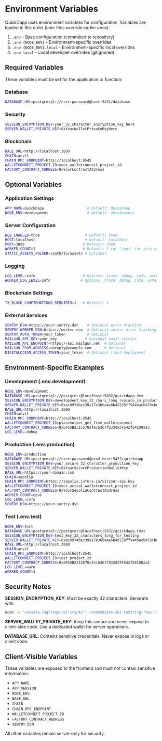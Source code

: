 # Environment Variables

QuickDapp uses environment variables for configuration. Variables are loaded in this order (later files override earlier ones):

1. `.env` - Base configuration (committed to repository)
2. `.env.{NODE_ENV}` - Environment-specific overrides
3. `.env.{NODE_ENV}.local` - Environment-specific local overrides  
4. `.env.local` - Local developer overrides (gitignored)

## Required Variables

These variables must be set for the application to function:

### Database
```bash
DATABASE_URL=postgresql://user:password@host:5432/database
```

### Security
```bash
SESSION_ENCRYPTION_KEY=your_32_character_encryption_key_here
SERVER_WALLET_PRIVATE_KEY=0xYourWalletPrivateKeyHere
```

### Blockchain
```bash
BASE_URL=http://localhost:3000
CHAIN=anvil
CHAIN_RPC_ENDPOINT=http://localhost:8545
WALLETCONNECT_PROJECT_ID=your_walletconnect_project_id
FACTORY_CONTRACT_ADDRESS=0xYourContractAddress
```

## Optional Variables

### Application Settings
```bash
APP_NAME=QuickDapp                    # Default: QuickDapp
NODE_ENV=development                  # Default: development
```

### Server Configuration
```bash
WEB_ENABLED=true                     # Default: true
HOST=localhost                       # Default: localhost
PORT=3000                           # Default: 3000
WORKER_COUNT=1                      # Default: 1 (or "cpus" for auto-scaling)
STATIC_ASSETS_FOLDER=/path/to/assets # Optional
```

### Logging
```bash
LOG_LEVEL=info                      # Options: trace, debug, info, warn, error
WORKER_LOG_LEVEL=info              # Options: trace, debug, info, warn, error
```

### Blockchain Settings
```bash
TX_BLOCK_CONFIRMATIONS_REQUIRED=1   # Default: 1
```

### External Services
```bash
SENTRY_DSN=https://your-sentry-dsn    # Optional error tracking
SENTRY_WORKER_DSN=https://worker-dsn  # Optional worker error tracking
SENTRY_AUTH_TOKEN=your_token          # Optional
MAILGUN_API_KEY=your_key             # Optional email service
MAILGUN_API_ENDPOINT=https://api.mailgun.net  # Optional
MAILGUN_FROM_ADDRESS=noreply@example.com      # Optional
DIGITALOCEAN_ACCESS_TOKEN=your_token  # Optional cloud deployment
```

## Environment-Specific Examples

### Development (.env.development)
```bash
NODE_ENV=development
DATABASE_URL=postgresql://postgres:@localhost:5432/quickdapp_dev
SESSION_ENCRYPTION_KEY=development_key_32_chars_long_replace_in_production
SERVER_WALLET_PRIVATE_KEY=0xac0974bec39a17e36ba4a6b4d238ff944bacb478cbed5efcae784d7bf4f2ff80
BASE_URL=http://localhost:3000
CHAIN=anvil
CHAIN_RPC_ENDPOINT=http://localhost:8545
WALLETCONNECT_PROJECT_ID=placeholder_get_from_walletconnect
FACTORY_CONTRACT_ADDRESS=0x5FbDB2315678afecb367f032d93F642f64180aa3
LOG_LEVEL=debug
```

### Production (.env.production)
```bash
NODE_ENV=production
DATABASE_URL=postgresql://user:password@prod-host:5432/quickdapp
SESSION_ENCRYPTION_KEY=your_secure_32_character_production_key
SERVER_WALLET_PRIVATE_KEY=0xYourSecureProductionWalletKey
BASE_URL=https://your-domain.com
CHAIN=sepolia
CHAIN_RPC_ENDPOINT=https://sepolia.infura.io/v3/your-api-key
WALLETCONNECT_PROJECT_ID=your_actual_walletconnect_project_id
FACTORY_CONTRACT_ADDRESS=0xYourSepoliaContractAddress
WORKER_COUNT=cpus
LOG_LEVEL=info
SENTRY_DSN=https://your-sentry-dsn
```

### Test (.env.test)
```bash
NODE_ENV=test
DATABASE_URL=postgresql://postgres:@localhost:5432/quickdapp_test
SESSION_ENCRYPTION_KEY=test_key_32_characters_long_for_testing
SERVER_WALLET_PRIVATE_KEY=0xac0974bec39a17e36ba4a6b4d238ff944bacb478cbed5efcae784d7bf4f2ff80
BASE_URL=http://localhost:3000
CHAIN=anvil
CHAIN_RPC_ENDPOINT=http://localhost:8545
WALLETCONNECT_PROJECT_ID=test_project_id
FACTORY_CONTRACT_ADDRESS=0x5FbDB2315678afecb367f032d93F642f64180aa3
LOG_LEVEL=warn
WORKER_COUNT=1
```

## Security Notes

**SESSION_ENCRYPTION_KEY**: Must be exactly 32 characters. Generate with:
```bash
node -e "console.log(require('crypto').randomBytes(16).toString('hex'))"
```

**SERVER_WALLET_PRIVATE_KEY**: Keep this secure and never expose to client-side code. Use a dedicated wallet for server operations.

**DATABASE_URL**: Contains sensitive credentials. Never expose in logs or client code.

## Client-Visible Variables

These variables are exposed to the frontend and must not contain sensitive information:
- `APP_NAME`
- `APP_VERSION` 
- `NODE_ENV`
- `BASE_URL`
- `CHAIN`
- `CHAIN_RPC_ENDPOINT`
- `WALLETCONNECT_PROJECT_ID`
- `FACTORY_CONTRACT_ADDRESS`
- `SENTRY_DSN`

All other variables remain server-only for security.